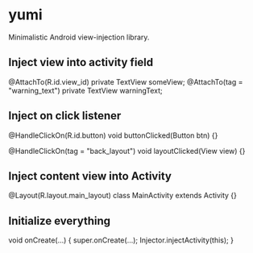 yumi
====

Minimalistic Android view-injection library.


Inject view into activity field
-------------------------------
@AttachTo(R.id.view_id)
private TextView someView;
@AttachTo(tag = "warning_text")
private TextView warningText;

Inject on click listener
------------------------
@HandleClickOn(R.id.button)
void buttonClicked(Button btn) {}

@HandleClickOn(tag = "back_layout")
void layoutClicked(View view) {}

Inject content view into Activity
---------------------------------
@Layout(R.layout.main_layout)
class MainActivity extends Activity {}


Initialize everything
---------------------

void onCreate(...) {
    super.onCreate(...);
    Injector.injectActivity(this);
}

